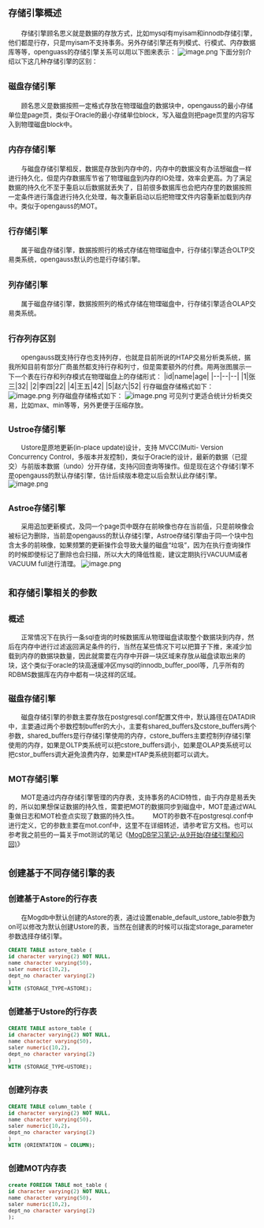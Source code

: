 # <font size=4>存储引擎概述</font>
<font size=2>&emsp;&emsp;存储引擎顾名思义就是数据的存放方式，比如mysql有myisam和innodb存储引擎，他们都是行存，只是myisam不支持事务。另外存储引擎还有列模式、行模式、内存数据库等等，openguass的存储引擎关系可以用以下图来表示：
![image.png](https://oss-emcsprod-public.modb.pro/image/editor/20221104-f4b2cb1c-045d-4a3c-82ed-1d8e32e947da.png)
下面分别介绍以下这几种存储引擎的区别：</font>
## <font size=3>磁盘存储引擎</font>
<font size=2>&emsp;&emsp;顾名思义是数据按照一定格式存放在物理磁盘的数据块中，opengauss的最小存储单位是page页，类似于Oracle的最小存储单位block，写入磁盘则把page页里的内容写入到物理磁盘block中。</font>
## <font size=3>内存存储引擎</font>
<font size=2>&emsp;&emsp;与磁盘存储引擎相反，数据是存放到内存中的，内存中的数据没有办法想磁盘一样进行持久化，但是内存数据库节省了物理磁盘到内存的IO处理，效率会更高。为了满足数据的持久化不至于重启以后数据就丢失了，目前很多数据库也会把内存里的数据按照一定条件进行落盘进行持久化处理，每次重新启动以后把物理文件内容重新加载到内存中。类似于opengauss的MOT。</font>
## <font size=3>行存储引擎</font>
<font size=2>&emsp;&emsp;属于磁盘存储引擎，数据按照行的格式存储在物理磁盘中，行存储引擎适合OLTP交易类系统，opengauss默认的也是行存储引擎。</font>
## <font size=3>列存储引擎</font>
<font size=2>&emsp;&emsp;属于磁盘存储引擎，数据按照列的格式存储在物理磁盘中，行存储引擎适合OLAP交易类系统。</font>
## <font size=3>行存列存区别</font>
<font size=2>&emsp;&emsp;opengauss既支持行存也支持列存，也就是目前所说的HTAP交易分析类系统，据我所知目前有部分厂商虽然都支持行存和列寸，但是需要额外的付费。用两张图展示一下一个表在行存和列存模式在物理磁盘上的存储形式：</font>
|id|name|age|
|--|--|--|
|1|张三|32|
|2|李四|22|
|4|王五|42|
|5|赵六|52|
<font size=2>行存磁盘存储格式如下：</font>
![image.png](https://oss-emcsprod-public.modb.pro/image/editor/20221104-8d29de7c-9363-4e3b-8498-2ba32e591d4c.png)
<font size=2>列存磁盘存储格式如下：</font>
![image.png](https://oss-emcsprod-public.modb.pro/image/editor/20221104-a514f468-e890-4971-9843-1e5ebf83865f.png)
<font size=2>可见列寸更适合统计分析类交易，比如max、min等等，另外更便于压缩存放。
## <font size=3>Ustroe存储引擎</font>
<font size=2>&emsp;&emsp;Ustore是原地更新(in-place update)设计，支持 MVCC(Multi- Version Concurrency Control，多版本并发控制)，类似于Oracle的设计，最新的数据（已提交）与前版本数据（undo）分开存储，支持闪回查询等操作。但是现在这个存储引擎不是opengauss的默认存储引擎，估计后续版本稳定以后会默认此存储引擎。
![image.png](https://oss-emcsprod-public.modb.pro/image/editor/20221104-75ced743-c389-475c-9701-d0bec96a1193.png)
## <font size=3>Astroe存储引擎</font>
<font size=2>&emsp;&emsp;采用追加更新模式，及同一个page页中既存在前映像也存在当前值，只是前映像会被标记为删除，当前是opengauss的默认存储引擎，Astroe存储引擎由于同一个块中包含太多的前映像，如果频繁的更新操作会导致大量的磁盘“垃圾”，因为在执行查询操作的时候即使标记了删除也会扫描，所以大大的降低性能，建议定期执行VACUUM或者VACUUM full进行清理。
![image.png](https://oss-emcsprod-public.modb.pro/image/editor/20221104-5cf6e1bd-469b-40c8-8983-96400560591e.png)
# <font size=4>和存储引擎相关的参数</font>
## <font size=3>概述</font>
<font size=2>&emsp;&emsp;正常情况下在执行一条sql查询的时候数据库从物理磁盘读取整个数据块到内存，然后在内存中进行过滤返回满足条件的行，当然在某些情况下可以把算子下推，来减少加载到内存的数据块数量，因此就需要在内存中开辟一块区域来存放从磁盘读取出来的块，这个类似于oracle的块高速缓冲区mysql的innodb_buffer_pool等，几乎所有的RDBMS数据库在内存中都有一块这样的区域。</font>
## <font size=3>磁盘存储引擎</font>
<font size=2>&emsp;&emsp;磁盘存储引擎的参数主要存放在postgresql.conf配置文件中，默认路径在DATADIR中，主要通过两个参数控制buffer的大小，主要有shared_buffers及cstore_buffers两个参数，shared_buffers是行存储引擎使用的内存，cstore_buffers主要控制列存储引擎使用的内存，如果是OLTP类系统可以把cstore_buffers调小，如果是OLAP类系统可以把cstor_buffers调大避免浪费内存，如果是HTAP类系统则都可以调大。
## <font size=3>MOT存储引擎</font>
<font size=2>&emsp;&emsp;MOT是通过内存存储引擎管理的内存表，支持事务的ACID特性，由于内存是易丢失的，所以如果想保证数据的持久性，需要把MOT的数据同步到磁盘中，MOT是通过WAL重做日志和MOT检查点实现了数据的持久性。
&emsp;&emsp;MOT的参数不在postgresql.conf中进行定义，它的参数主要在mot.conf中，这里不在详细转述，请参考官方文档。也可以参考我之前些的一篇关于mot测试的笔记《[MogDB学习笔记-从9开始(存储引擎和闪回)](https://www.modb.pro/db/467296)》
# <font size=4>创建基于不同存储引擎的表</font>
## <font size=3>创建基于Astore的行存表</font>
<font size=2>&emsp;&emsp;在Mogdb中默认创建的Astore的表，通过设置enable_default_ustore_table参数为on可以修改为默认创建Ustore的表，当然在创建表的时候可以指定storage_parameter参数选择存储引擎。</font>
```sql
CREATE TABLE astore_table (
id character varying(2) NOT NULL,
name character varying(50),
saler numeric(10,2),
dept_no character varying(2)
)
WITH (STORAGE_TYPE=ASTORE);
```
## <font size=3>创建基于Ustore的行存表</font>
```sql
CREATE TABLE astore_table (
id character varying(2) NOT NULL,
name character varying(50),
saler numeric(10,2),
dept_no character varying(2)
)
WITH (STORAGE_TYPE=USTORE);
```
## <font size=3>创建列存表</font>
```sql
CREATE TABLE column_table (
id character varying(2) NOT NULL,
name character varying(50),
saler numeric(10,2),
dept_no character varying(2)
)
WITH (ORIENTATION = COLUMN);
```
## <font size=3>创建MOT内存表</font>
```sql
create FOREIGN TABLE mot_table (
id character varying(2) NOT NULL,
name character varying(50),
saler numeric(10,2),
dept_no character varying(2)
);
```